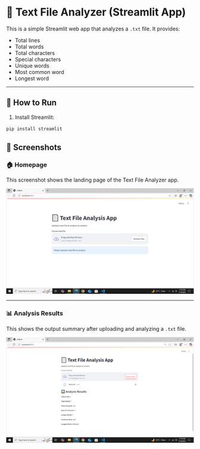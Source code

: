 # 📄 Text File Analyzer (Streamlit App)

This is a simple Streamlit web app that analyzes a `.txt` file. It provides:

- Total lines
- Total words
- Total characters
- Special characters
- Unique words
- Most common word
- Longest word

---

## 🚀 How to Run

1. Install Streamlit:

```bash
pip install streamlit
```

## 📸 Screenshots

### 🏠 Homepage

This screenshot shows the landing page of the Text File Analyzer app.

![Homepage](assets/homepage.png)

---

### 📊 Analysis Results

This shows the output summary after uploading and analyzing a `.txt` file.

![Analysis](assets/analysis.png)
